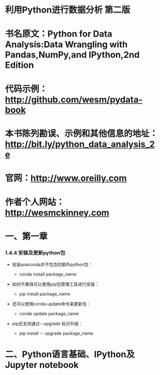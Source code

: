 # 利用Python进行数据分析 第二版
# 书名原文：Python for Data Analysis:Data Wrangling with Pandas,NumPy,and IPython,2nd Edition
# 代码示例：http://github.com/wesm/pydata-book
# 本书陈列勘误、示例和其他信息的地址：http://bit.ly/python_data_analysis_2e
# 官网：http://www.oreilly.com
# 作者个人网站：http://wesmckinney.com

# 一、第一章

### 1.4.4 安装及更新python包
* 安装anaconda并不包含的额外python包：
    * conda install package_name
    
* 如何不奏效可以使用pip包管理工具进行安装：
    * pip install package_name
    
* 还可以使用conda update命令来更新包：
    * conda update package_name
    
* pip还支持通过--upgrade 标识升级：
    * pip install -- upgrade package_name
    
    
# 二、Python语言基础、IPython及Jupyter notebook